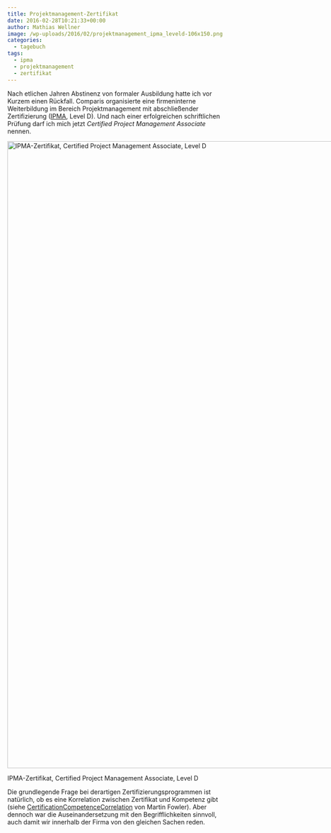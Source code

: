 ```yaml
---
title: Projektmanagement-Zertifikat
date: 2016-02-28T10:21:33+00:00
author: Mathias Wellner
image: /wp-uploads/2016/02/projektmanagement_ipma_leveld-106x150.png
categories:
  - tagebuch
tags:
  - ipma
  - projektmanagement
  - zertifikat
---
```

Nach etlichen Jahren Abstinenz von formaler Ausbildung hatte ich vor Kurzem einen Rückfall. Comparis organisierte eine firmeninterne Weiterbildung im Bereich Projektmanagement mit abschließender Zertifizierung (<a href="https://de.wikipedia.org/wiki/International_Project_Management_Association" title="International Project Management Association" target="_blank">IPMA</a>, Level D). Und nach einer erfolgreichen schriftlichen Prüfung darf ich mich jetzt _Certified Project Management Associate_ nennen. 

<div id="attachment_6526" style="width: 1010px" class="wp-caption aligncenter">
  <img src="http://www.mwellner.de/wp-uploads/2016/02/projektmanagement_ipma_leveld.png" alt="IPMA-Zertifikat, Certified Project Management Associate, Level D" width="1000" height="1415" class="size-full wp-image-6526" srcset="http://www.mwellner.de/wp-uploads/2016/02/projektmanagement_ipma_leveld.png 1000w, http://www.mwellner.de/wp-uploads/2016/02/projektmanagement_ipma_leveld-247x350.png 247w, http://www.mwellner.de/wp-uploads/2016/02/projektmanagement_ipma_leveld-724x1024.png 724w, http://www.mwellner.de/wp-uploads/2016/02/projektmanagement_ipma_leveld-106x150.png 106w" sizes="(max-width: 1000px) 100vw, 1000px" />
  
  <p class="wp-caption-text">
    IPMA-Zertifikat, Certified Project Management Associate, Level D
  </p>
</div>

Die grundlegende Frage bei derartigen Zertifizierungsprogrammen ist natürlich, ob es eine Korrelation zwischen Zertifikat und Kompetenz gibt (siehe <a href="http://martinfowler.com/bliki/CertificationCompetenceCorrelation.html" title="CertificationCompetenceCorrelation" target="_blank">CertificationCompetenceCorrelation</a> von Martin Fowler). Aber dennoch war die Auseinandersetzung mit den Begrifflichkeiten sinnvoll, auch damit wir innerhalb der Firma von den gleichen Sachen reden.